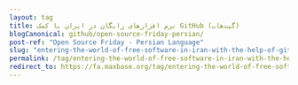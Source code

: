 ```yaml
---
layout: tag
title: نرم افزارهای رایگان در ایران با کمک GitHub (گیت‌هاب)
blogCanonical: github/open-source-friday-persian/
post-ref: "Open Source Friday - Persian Language"
slug: "entering-the-world-of-free-software-in-iran-with-the-help-of-github"
permalink: /tag/entering-the-world-of-free-software-in-iran-with-the-help-of-github/
redirect_to: https://fa.maxbase.org/tag/entering-the-world-of-free-software-in-iran-with-the-help-of-github/
---
```

